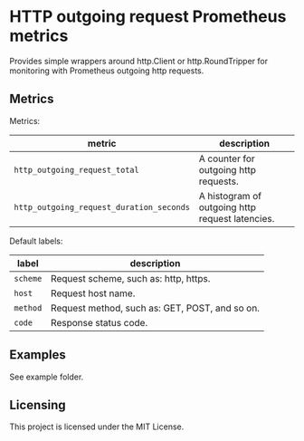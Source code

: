 # HTTP outgoing request Prometheus metrics

Provides simple wrappers around http.Client or http.RoundTripper for monitoring with Prometheus outgoing http requests.

## Metrics

Metrics:

| metric                                         | description                                      |
|------------------------------------------------|--------------------------------------------------|
| `http_outgoing_request_total`                  | A counter for outgoing http requests.            |
| `http_outgoing_request_duration_seconds`       | A histogram of outgoing http request latencies.  |

Default labels:

| label    | description                                    |
|----------|------------------------------------------------|
| `scheme` | Request scheme, such as: http, https.          |
| `host`   | Request host name.                             |
| `method` | Request method, such as: GET, POST, and so on. |
| `code`   | Response status code.                          |

## Examples

See example folder.

## Licensing

This project is licensed under the MIT License.